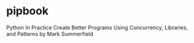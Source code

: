 # pipbook
Python In Practice Create Better Programs Using Concurrency, Libraries, and Patterns by Mark Summerfield
